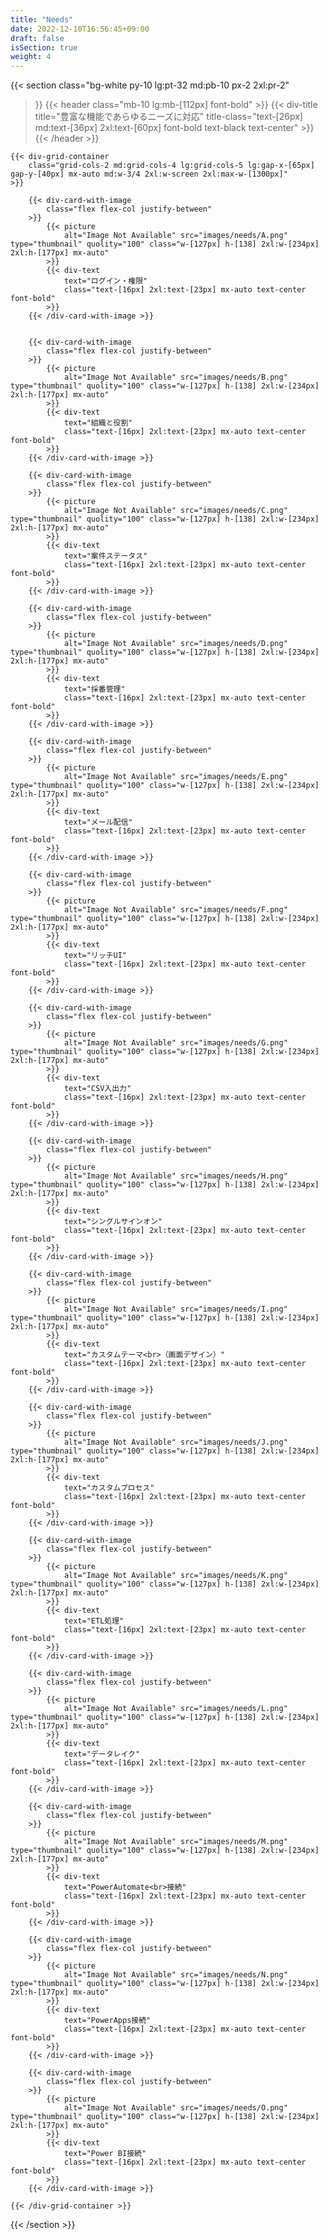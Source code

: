 ```yaml
---
title: "Needs"
date: 2022-12-10T16:56:45+09:00
draft: false
isSection: true
weight: 4
---
```


{{< section
    class="bg-white py-10 lg:pt-32 md:pb-10 px-2 2xl:pr-2"
>}}
    {{< header
        class="mb-10 lg:mb-[112px] font-bold"
    >}}
        {{< div-title
            title="豊富な機能であらゆるニーズに対応"
            title-class="text-[26px] md:text-[36px] 2xl:text-[60px] font-bold text-black text-center"
        >}}
    {{< /header >}}

    {{< div-grid-container
        class="grid-cols-2 md:grid-cols-4 lg:grid-cols-5 lg:gap-x-[65px] gap-y-[40px] mx-auto md:w-3/4 2xl:w-screen 2xl:max-w-[1300px]"
    >}}

        {{< div-card-with-image
            class="flex flex-col justify-between"
        >}}
            {{< picture
                alt="Image Not Available" src="images/needs/A.png" type="thumbnail" quolity="100" class="w-[127px] h-[138] 2xl:w-[234px] 2xl:h-[177px] mx-auto"
            >}}
            {{< div-text
                text="ログイン・権限"
                class="text-[16px] 2xl:text-[23px] mx-auto text-center font-bold"
            >}}
        {{< /div-card-with-image >}}


        {{< div-card-with-image
            class="flex flex-col justify-between"
        >}}
            {{< picture
                alt="Image Not Available" src="images/needs/B.png" type="thumbnail" quolity="100" class="w-[127px] h-[138] 2xl:w-[234px] 2xl:h-[177px] mx-auto"
            >}}
            {{< div-text
                text="組織と役割"
                class="text-[16px] 2xl:text-[23px] mx-auto text-center font-bold"
            >}}
        {{< /div-card-with-image >}}

        {{< div-card-with-image
            class="flex flex-col justify-between"
        >}}
            {{< picture
                alt="Image Not Available" src="images/needs/C.png" type="thumbnail" quolity="100" class="w-[127px] h-[138] 2xl:w-[234px] 2xl:h-[177px] mx-auto"
            >}}
            {{< div-text
                text="案件ステータス"
                class="text-[16px] 2xl:text-[23px] mx-auto text-center font-bold"
            >}}
        {{< /div-card-with-image >}}

        {{< div-card-with-image
            class="flex flex-col justify-between"
        >}}
            {{< picture
                alt="Image Not Available" src="images/needs/D.png" type="thumbnail" quolity="100" class="w-[127px] h-[138] 2xl:w-[234px] 2xl:h-[177px] mx-auto"
            >}}
            {{< div-text
                text="採番管理"
                class="text-[16px] 2xl:text-[23px] mx-auto text-center font-bold"
            >}}
        {{< /div-card-with-image >}}

        {{< div-card-with-image
            class="flex flex-col justify-between"
        >}}
            {{< picture
                alt="Image Not Available" src="images/needs/E.png" type="thumbnail" quolity="100" class="w-[127px] h-[138] 2xl:w-[234px] 2xl:h-[177px] mx-auto"
            >}}
            {{< div-text
                text="メール配信"
                class="text-[16px] 2xl:text-[23px] mx-auto text-center font-bold"
            >}}
        {{< /div-card-with-image >}}

        {{< div-card-with-image
            class="flex flex-col justify-between"
        >}}
            {{< picture
                alt="Image Not Available" src="images/needs/F.png" type="thumbnail" quolity="100" class="w-[127px] h-[138] 2xl:w-[234px] 2xl:h-[177px] mx-auto"
            >}}
            {{< div-text
                text="リッチUI"
                class="text-[16px] 2xl:text-[23px] mx-auto text-center font-bold"
            >}}
        {{< /div-card-with-image >}}

        {{< div-card-with-image
            class="flex flex-col justify-between"
        >}}
            {{< picture
                alt="Image Not Available" src="images/needs/G.png" type="thumbnail" quolity="100" class="w-[127px] h-[138] 2xl:w-[234px] 2xl:h-[177px] mx-auto"
            >}}
            {{< div-text
                text="CSV入出力"
                class="text-[16px] 2xl:text-[23px] mx-auto text-center font-bold"
            >}}
        {{< /div-card-with-image >}}

        {{< div-card-with-image
            class="flex flex-col justify-between"
        >}}
            {{< picture
                alt="Image Not Available" src="images/needs/H.png" type="thumbnail" quolity="100" class="w-[127px] h-[138] 2xl:w-[234px] 2xl:h-[177px] mx-auto"
            >}}
            {{< div-text
                text="シングルサインオン"
                class="text-[16px] 2xl:text-[23px] mx-auto text-center font-bold"
            >}}
        {{< /div-card-with-image >}}

        {{< div-card-with-image
            class="flex flex-col justify-between"
        >}}
            {{< picture
                alt="Image Not Available" src="images/needs/I.png" type="thumbnail" quolity="100" class="w-[127px] h-[138] 2xl:w-[234px] 2xl:h-[177px] mx-auto"
            >}}
            {{< div-text
                text="カスタムテーマ<br>（画面デザイン）"
                class="text-[16px] 2xl:text-[23px] mx-auto text-center font-bold"
            >}}
        {{< /div-card-with-image >}}

        {{< div-card-with-image
            class="flex flex-col justify-between"
        >}}
            {{< picture
                alt="Image Not Available" src="images/needs/J.png" type="thumbnail" quolity="100" class="w-[127px] h-[138] 2xl:w-[234px] 2xl:h-[177px] mx-auto"
            >}}
            {{< div-text
                text="カスタムプロセス"
                class="text-[16px] 2xl:text-[23px] mx-auto text-center font-bold"
            >}}
        {{< /div-card-with-image >}}

        {{< div-card-with-image
            class="flex flex-col justify-between"
        >}}
            {{< picture
                alt="Image Not Available" src="images/needs/K.png" type="thumbnail" quolity="100" class="w-[127px] h-[138] 2xl:w-[234px] 2xl:h-[177px] mx-auto"
            >}}
            {{< div-text
                text="ETL処理"
                class="text-[16px] 2xl:text-[23px] mx-auto text-center font-bold"
            >}}
        {{< /div-card-with-image >}}

        {{< div-card-with-image
            class="flex flex-col justify-between"
        >}}
            {{< picture
                alt="Image Not Available" src="images/needs/L.png" type="thumbnail" quolity="100" class="w-[127px] h-[138] 2xl:w-[234px] 2xl:h-[177px] mx-auto"
            >}}
            {{< div-text
                text="データレイク"
                class="text-[16px] 2xl:text-[23px] mx-auto text-center font-bold"
            >}}
        {{< /div-card-with-image >}}

        {{< div-card-with-image
            class="flex flex-col justify-between"
        >}}
            {{< picture
                alt="Image Not Available" src="images/needs/M.png" type="thumbnail" quolity="100" class="w-[127px] h-[138] 2xl:w-[234px] 2xl:h-[177px] mx-auto"
            >}}
            {{< div-text
                text="PowerAutomate<br>接続"
                class="text-[16px] 2xl:text-[23px] mx-auto text-center font-bold"
            >}}
        {{< /div-card-with-image >}}

        {{< div-card-with-image
            class="flex flex-col justify-between"
        >}}
            {{< picture
                alt="Image Not Available" src="images/needs/N.png" type="thumbnail" quolity="100" class="w-[127px] h-[138] 2xl:w-[234px] 2xl:h-[177px] mx-auto"
            >}}
            {{< div-text
                text="PowerApps接続"
                class="text-[16px] 2xl:text-[23px] mx-auto text-center font-bold"
            >}}
        {{< /div-card-with-image >}}

        {{< div-card-with-image
            class="flex flex-col justify-between"
        >}}
            {{< picture
                alt="Image Not Available" src="images/needs/O.png" type="thumbnail" quolity="100" class="w-[127px] h-[138] 2xl:w-[234px] 2xl:h-[177px] mx-auto"
            >}}
            {{< div-text
                text="Power BI接続"
                class="text-[16px] 2xl:text-[23px] mx-auto text-center font-bold"
            >}}
        {{< /div-card-with-image >}}

    {{< /div-grid-container >}}


{{< /section >}}
